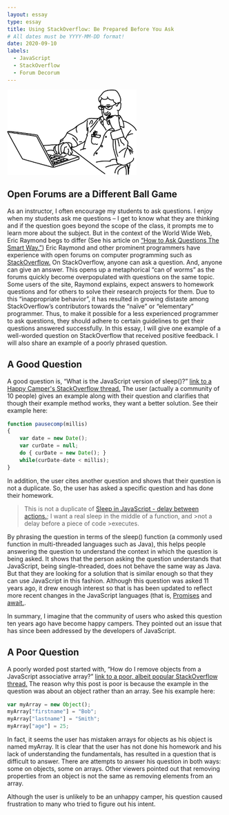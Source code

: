 ```yaml
---
layout: essay
type: essay
title: Using StackOverflow: Be Prepared Before You Ask
# All dates must be YYYY-MM-DD format!
date: 2020-09-10
labels:
  - JavaScript
  - StackOverflow
  - Forum Decorum
---
```

<img width="300" style="display:inline" src="../images/happyProgrammer.png">

## Open Forums are a Different Ball Game
As an instructor, I often encourage my students to ask questions. I enjoy when my students ask me questions – I get to know what they are thinking and if the question goes beyond the scope of the class, it prompts me to learn more about the subject. But in the context of the World Wide Web, Eric Raymond begs to differ (See his article on [“How to Ask Questions The Smart Way.”](http://www.catb.org/esr/faqs/smart-questions.html#homework)) Eric Raymond and other prominent programmers have experience with open forums on computer programming such as [StackOverflow.](https://stackoverflow.com/) On StackOverflow, anyone can ask a question. And, anyone can give an answer. This opens up a metaphorical “can of worms” as the forums quickly become overpopulated with questions on the same topic. Some users of the site, Raymond explains, expect answers to homework questions and for others to solve their research projects for them. Due to this “inappropriate behavior”, it has resulted in growing distaste among StackOverflow’s contributors towards the “naïve” or “elementary” programmer. Thus, to make it possible for a less experienced programmer to ask questions, they should adhere to certain guidelines to get their questions answered successfully. In this essay, I will give one example of a well-worded question on StackOverflow that received positive feedback. I will also share an example of a poorly phrased question.

## A Good Question
A good question is, “What is the JavaScript version of sleep()?” [link to a Happy Camper's StackOverflow thread.](https://stackoverflow.com/questions/951021/what-is-the-javascript-version-of-sleep) The user (actually a community of 10 people) gives an example along with their question and clarifies that though their example method works, they want a better solution. See their example here:
```js
function pausecomp(millis)
{
    var date = new Date();
    var curDate = null;
    do { curDate = new Date(); }
    while(curDate-date < millis);
}
```
In addition, the user cites another question and shows that their question is not a duplicate. So, the user has asked a specific question and has done their homework.

>This is not a duplicate of [Sleep in JavaScript - delay between actions.](https://stackoverflow.com/questions/758688/sleep-in->javascript-delay-between-actions); I want a real sleep in the middle of a function, and >not a delay before a piece of code >executes.

By phrasing the question in terms of the sleep() function (a commonly used function in multi-threaded languages such as Java), this helps people answering the question to understand the context in which the question is being asked. It shows that the person asking the question understands that JavaScript, being single-threaded, does not behave the same way as Java. But that they are looking for a solution that is similar enough so that they can use JavaScript in this fashion. Although this question was asked 11 years ago, it drew enough interest so that is has been updated to reflect more recent changes in the JavaScript languages (that is, [Promises](https://developer.mozilla.org/en-US/docs/Web/JavaScript/Guide/Using_promises) and [await.](https://developer.mozilla.org/en-US/docs/Web/JavaScript/Reference/Operators/await).

In summary, I imagine that the community of users who asked this question ten years ago have become happy campers. They pointed out an issue that has since been addressed by the developers of JavaScript.

## A Poor Question
A poorly worded post started with, “How do I remove objects from a JavaScript associative array?” [link to a poor, albeit popular StackOverflow thread.](https://stackoverflow.com/questions/346021/how-do-i-remove-objects-from-a-javascript-associative-array/346022#346022) The reason why this post is poor is because the example in the question was about an object rather than an array. See his example here:
```js
var myArray = new Object();
myArray["firstname"] = "Bob";
myArray["lastname"] = "Smith";
myArray["age"] = 25;
```
In fact, it seems the user has mistaken arrays for objects as his object is named myArray. It is clear that the user has not done his homework and his lack of understanding the fundamentals, has resulted in a question that is difficult to answer. There are attempts to answer his question in both ways: some on objects, some on arrays. Other viewers pointed out that removing properties from an object is not the same as removing elements from an array.

Although the user is unlikely to be an unhappy camper, his question caused frustration to many who tried to figure out his intent.
